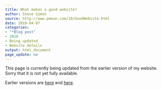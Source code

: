 ```yaml
---
title: What makes a good website?
author: Steve Simon
source: http://www.pmean.com/10/GoodWebsite.html
date: 2010-04-07
categories:
- "*Blog post"
- 2010
- Being updated
- Website details
output: html_document
page_update: no
---
```


This page is currently being updated from the earlier version of my website. Sorry that it is not yet fully available.

<!---More--->

Earlier versions are [here][sim1] and [here][sim2].

[sim1]: http://www.pmean.com/10/GoodWebsite.html
[sim2]: http://new.pmean.com/good-website/
